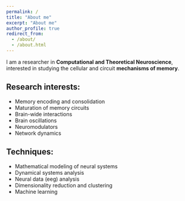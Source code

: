 ```yaml
---
permalink: /
title: "About me"
excerpt: "About me"
author_profile: true
redirect_from: 
  - /about/
  - /about.html
---
```


I am a researcher in **Computational and Theoretical Neuroscience**, interested in studying the cellular and circuit **mechanisms of memory**. 

Research interests: 
--------------------------
* Memory encoding and consolidation
* Maturation of memory circuits
* Brain-wide interactions
* Brain oscillations
* Neuromodulators
* Network dynamics

Techniques:
--------------------------
- Mathematical modeling of neural systems
- Dynamical systems analysis
- Neural data (eeg) analysis
- Dimensionality reduction and clustering
- Machine learning

 
  
